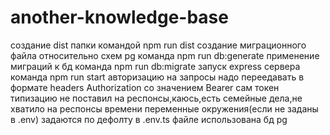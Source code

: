 # another-knowledge-base
создание dist папки командой npm run dist
создание миграционного файла относительно схем pg команда npm run db:generate
применение миграций к бд команда npm run db:migrate
запуск express сервера команда npm run start
авторизацию на запросы надо переедавать в формате headers Authorization со значением Bearer сам токен
типизацию не поставил на респонсы,каюсь,есть семейные дела,не хватило на респонсы времени
переменные окружения(если не заданы в .env) задаются по дефолту в .env.ts файле
использована бд pg